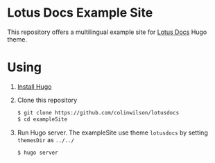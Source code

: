 # Lotus Docs Example Site

This repository offers a multilingual example site for [Lotus Docs](https://github.com/colinwilson/lotusdocs) Hugo theme.

# Using

1. [Install Hugo](https://gohugo.io/overview/installing/)
2. Clone this repository

    ```bash
    $ git clone https://github.com/colinwilson/lotusdocs
    $ cd exampleSite
    ```
3. Run Hugo server. The exampleSite use theme `lotusdocs` by setting `themesDir` as `../../`

    ```bash
    $ hugo server
    ```

